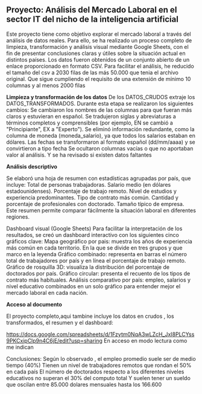Proyecto: Análisis del Mercado Laboral en el sector IT del nicho de la inteligencia artificial
-----------------------------------------------------------------------------------------------
Este proyecto tiene como objetivo explorar el mercado laboral a través del análisis de datos reales. Para ello, se ha realizado un proceso completo de limpieza, transformación y análisis visual mediante Google Sheets, con el fin de presentar conclusiones claras y útiles sobre la situación actual en distintos países.
Los datos fueron obtenidos de un conjunto abierto de un enlace proporcionado en formato CSV. Para facilitar el análisis, he reducido el tamaño del csv a 2030 filas de las más 50.000 que tenia el archivo original. Que sigue cumpliendo el requisito de una extensión de mínimo 10 columnas y al menos 2000 filas

**Limpieza y transformación de los datos**
De los DATOS_CRUDOS extraje los DATOS_TRANSFORMADOS.
Durante esta etapa se realizaron los siguientes cambios:
Se cambiaron los nombres de las columnas para que fueran más claros y estuvieran en español.
Se tradujeron siglas y abreviaturas a términos completos y comprensibles (por ejemplo, EN se cambió a "Principiante", EX a "Experto").
Se eliminó información redundante, como la columna de moneda (moneda_salario), ya que todos los salarios estaban en dólares.
Las fechas se transformaron al formato español (dd/mm/aaaa) y se convirtieron a tipo fecha
Se ocultaron columnas vacías o que no aportaban valor al análisis.
Y se ha revisado si existen datos faltantes 

**Análisis descriptivo**

Se elaboró una hoja de resumen con estadísticas agrupadas por país, que incluye:
Total de personas trabajadoras.
Salario medio (en dólares estadounidenses).
Porcentaje de trabajo remoto.
Nivel de estudios y experiencia predominantes.
Tipo de contrato más común.
Cantidad y porcentaje de profesionales con doctorado.
Tamaño típico de empresa.
Este resumen permite comparar fácilmente la situación laboral en diferentes regiones.

 Dashboard visual (Google Sheets)
Para facilitar la interpretación de los resultados, se creó un dashboard interactivo con los siguientes cinco gráficos clave:
Mapa geográfico por pais: muestra los años de experiencia más común en cada territorio. En la que se divide en tres grupos y que marco en la leyenda
Gráfico combinado: representa en barras el número total de trabajadores por país y en línea el porcentaje de trabajo remoto.
Gráfico de rosquilla 3D: visualiza la distribución del porcentaje de doctorados por país.
Gráfico circular: presenta el recuento de los tipos de contrato más habituales.
Análisis comparativo por país: empleo, salarios y nivel educativo combinados en un solo gráfico para entender mejor el mercado laboral en cada nación.

**Acceso al documento**

El proyecto completo,aqui tambine incluye los datos en crudos , los transformados, el resumen y el dashboard:

https://docs.google.com/spreadsheets/d/1Fzytm0NqA3wLZcH_JxI8PLCYss9PKCxipClp9n4C6jE/edit?usp=sharing
En acceso en modo lectura como me indican

Conclusiones:
Según lo observado , el empleo promedio suele ser de medio tiempo (40%)
Tienen un nivel de trabajadores remotos que rondan el 50% en cada país
El número de doctorados respecto a los diferentes niveles educativos no superan el 30% del computo total
Y suelen tener un sueldo que oscilan entre 85.000 dolares mensuales hasta los 166.600